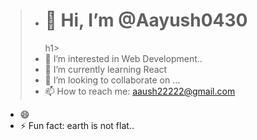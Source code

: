 > - <h1>👋 Hi, I’m @Aayush0430</h1>h1>
> - 👀 I’m interested in Web Development..
> - 🌱 I’m currently learning React
> - 💞️ I’m looking to collaborate on ...
> - 📫 How to reach me: aaush22222@gmail.com
- 😄 
- ⚡ Fun fact: earth is not flat..

<!---
Aayush0430/Aayush0430 is a ✨ special ✨ repository because its `README.md` (this file) appears on your GitHub profile.
You can click the Preview link to take a look at your changes.
--->
